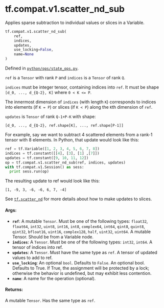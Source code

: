 <div itemscope itemtype="http://developers.google.com/ReferenceObject">
<meta itemprop="name" content="tf.compat.v1.scatter_nd_sub" />
<meta itemprop="path" content="Stable" />
</div>

# tf.compat.v1.scatter_nd_sub

Applies sparse subtraction to individual values or slices in a Variable.

``` python
tf.compat.v1.scatter_nd_sub(
    ref,
    indices,
    updates,
    use_locking=False,
    name=None
)
```



Defined in [`python/ops/state_ops.py`](/code/stable/tensorflow/python/ops/state_ops.py).

<!-- Placeholder for "Used in" -->

`ref` is a `Tensor` with rank `P` and `indices` is a `Tensor` of rank `Q`.

`indices` must be integer tensor, containing indices into `ref`.
It must be shape `[d_0, ..., d_{Q-2}, K]` where `0 < K <= P`.

The innermost dimension of `indices` (with length `K`) corresponds to
indices into elements (if `K = P`) or slices (if `K < P`) along the `K`th
dimension of `ref`.

`updates` is `Tensor` of rank `Q-1+P-K` with shape:

```
[d_0, ..., d_{Q-2}, ref.shape[K], ..., ref.shape[P-1]]
```

For example, say we want to subtract 4 scattered elements from a rank-1 tensor
with 8 elements. In Python, that update would look like this:

```python
ref = tf.Variable([1, 2, 3, 4, 5, 6, 7, 8])
indices = tf.constant([[4], [3], [1] ,[7]])
updates = tf.constant([9, 10, 11, 12])
op = tf.compat.v1.scatter_nd_sub(ref, indices, updates)
with tf.compat.v1.Session() as sess:
  print sess.run(op)
```

The resulting update to ref would look like this:

    [1, -9, 3, -6, -6, 6, 7, -4]

See <a href="../../../tf/scatter_nd.md"><code>tf.scatter_nd</code></a> for more details about how to make updates to
slices.

#### Args:


* <b>`ref`</b>: A mutable `Tensor`. Must be one of the following types: `float32`,
  `float64`, `int32`, `uint8`, `int16`, `int8`, `complex64`, `int64`,
  `qint8`, `quint8`, `qint32`, `bfloat16`, `uint16`, `complex128`, `half`,
  `uint32`, `uint64`. A mutable Tensor. Should be from a Variable node.
* <b>`indices`</b>: A `Tensor`. Must be one of the following types: `int32`, `int64`.
  A tensor of indices into ref.
* <b>`updates`</b>: A `Tensor`. Must have the same type as `ref`.
  A tensor of updated values to add to ref.
* <b>`use_locking`</b>: An optional `bool`. Defaults to `False`.
  An optional bool. Defaults to True. If True, the assignment will
  be protected by a lock; otherwise the behavior is undefined,
  but may exhibit less contention.
* <b>`name`</b>: A name for the operation (optional).


#### Returns:

A mutable `Tensor`. Has the same type as `ref`.
